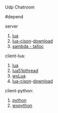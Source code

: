 Udp Chatroom

#depend

server
1. [lua](http://www.lua.org/)
2. [lua-cjson](https://github.com/mpx/lua-cjson/)-[download](http://files.luaforge.net/releases/luajsonlib/luajsonlib/LuaJSONLibrary1.2)
3. [sambda - talloc](http://talloc.samba.org/)

client-lua:
1. [lua](http://www.lua.org/)
2. [lua51pthread](http://lua51pthread.luaforge.net/)
3. [wxLua](http://wxlua.sourceforge.net/)
4. [lua-cjson](https://github.com/mpx/lua-cjson/)-[download](http://files.luaforge.net/releases/luajsonlib/luajsonlib/LuaJSONLibrary1.2)

client-python:
1. [python](https://www.python.org/)
2. [wxpython](http://www.wxpython.org/)
